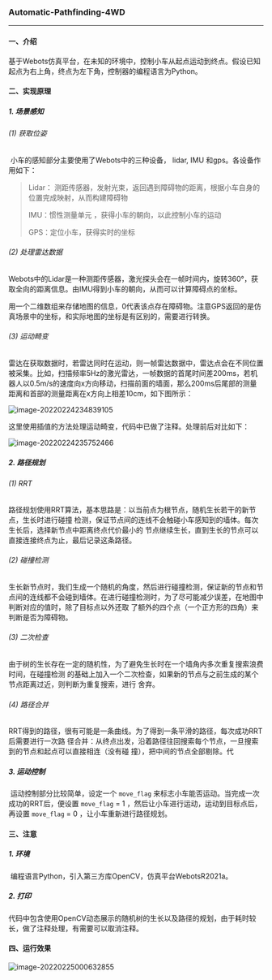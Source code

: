 ### Automatic-Pathfinding-4WD

___

#### 一、介绍

​	基于Webots仿真平台，在未知的环境中，控制小车从起点运动到终点。假设已知起点为右上角，终点为左下角，控制器的编程语言为Python。



#### 二、实现原理

##### 1. 场景感知

###### (1) 获取位姿

​	小车的感知部分主要使用了Webots中的三种设备， lidar, IMU 和gps。各设备作用如下：

> Lidar： 测距传感器，发射光束，返回遇到障碍物的距离，根据小车自身的位置完成映射，从而构建障碍物
>
> IMU：惯性测量单元 ，获得小车的朝向，以此控制小车的运动
>
> GPS：定位小车，获得实时的坐标

###### (2) 处理雷达数据

​	Webots中的Lidar是一种测距传感器，激光探头会在一帧时间内，旋转360°，获取全向的距离信息。由IMU得到小车的朝向，从而可以计算障碍点的坐标。

​	用一个二维数组来存储地图的信息，0代表该点存在障碍物。注意GPS返回的是仿真场景中的坐标，和实际地图的坐标是有区别的，需要进行转换。

###### (3) 运动畸变

​	雷达在获取数据时，若雷达同时在运动，则一帧雷达数据中，雷达点会在不同位置被采集。比如，扫描频率5Hz的激光雷达，一帧数据的首尾时间差200ms，若机器人以0.5m/s的速度向x方向移动，扫描前面的墙面，那么200ms后尾部的测量距离和首部的测量距离在x方向上相差10cm，如下图所示：

![image-20220224234839105](C:\Users\82458\Desktop\github\Automatic-Pathfinding-4WD\img\image-1.png)

​	这里使用插值的方法处理运动畸变，代码中已做了注释。处理前后对比如下：

![image-20220224235752466](C:\Users\82458\Desktop\github\Automatic-Pathfinding-4WD\img\image-2.png)



##### 2. 路径规划

###### (1) RRT

​	路径规划使用RRT算法，基本思路是：以当前点为根节点，随机生长若干的新节点，生长时进行碰撞 检测，保证节点间的连线不会触碰小车感知到的墙体。每次生长后，选择新节点中距离终点代价最小的 节点继续生长，直到生长的节点可以直接连接终点为止，最后记录这条路径。

###### (2) 碰撞检测

​	生长新节点时，我们生成一个随机的角度，然后进行碰撞检测，保证新的节点和节点间的连线都不会碰到墙体。在进行碰撞检测时，为了尽可能减少误差，在地图中判断对应的值时，除了目标点以外还取 了额外的四个点（一个正方形的四角）来判断是否为障碍物。

###### (3) 二次检查

​	由于树的生长存在一定的随机性，为了避免生长时在一个墙角内多次重复搜索浪费时间，在碰撞检测 的基础上加入一个二次检查，如果新的节点与之前生成的某个节点距离过近，则判断为重复搜索，进行 舍弃。

###### (4) 路径合并

​	RRT得到的路径，很有可能是一条曲线。为了得到一条平滑的路径，每次成功RRT后需要进行一次路 径合并：从终点出发，沿着路径往回搜索每个节点，一旦搜索到的节点和起点可以直接相连（没有碰 撞），把中间的节点全部剔除。代

##### 3. 运动控制

​	运动控制部分比较简单，设定一个 `move_flag` 来标志小车能否运动。当完成一次成功的RRT后，便设置 `move_flag` = 1 ，然后让小车进行运动，运动到目标点后，再设置 `move_flag` = 0 ，让小车重新进行路径规划。



#### 三、注意

##### 1. 环境

​	编程语言Python，引入第三方库OpenCV，仿真平台WebotsR2021a。



##### 2. 打印

​	代码中包含使用OpenCV动态展示的随机树的生长以及路径的规划，由于耗时较长，做了注释处理，有需要可以取消注释。



#### 四、运行效果

![image-20220225000632855](C:\Users\82458\Desktop\github\Automatic-Pathfinding-4WD\img\image-3.png)




